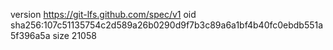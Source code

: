 version https://git-lfs.github.com/spec/v1
oid sha256:107c51135754c2d589a26b0290d9f7b3c89a6a1bf4b40fc0ebdb551a5f396a5a
size 21058
